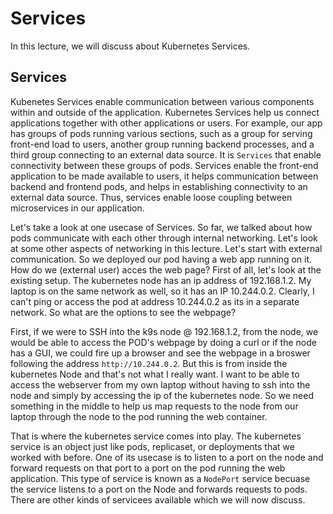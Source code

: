 # Services

In this lecture, we will discuss about Kubernetes Services.

## Services

Kubenetes Services enable communication between various components within and outside of the application. Kubernetes Services help us connect applications together with other applications or users. For example, our app has groups of pods running various sections, such as a group for serving front-end load to users, another group running backend processes, and a third group connecting to an external data source. It is `Services` that enable connectivity between these groups of pods. Services enable the front-end application to be made available to users, it helps communication between backend and frontend pods, and helps in establishing connectivity to an external data source. Thus, services enable loose coupling between microservices in our application.

Let's take a look at one usecase of Services. So far, we talked about how pods communicate with each other through internal networking. Let's look at some other aspects of networking in this lecture. Let's start with external communication. So we deployed our pod having a web app running on it. How do we (external user) acces the web page? First of all, let's look at the existing setup. The kubernetes node has an ip address of 192.168.1.2. My laptop is on the same network as well, so it has an IP 10.244.0.2. Clearly, I can't ping or access the pod at address 10.244.0.2 as its in a separate network. So what are the options to see the webpage?

First, if we were to SSH into the k9s node @ 192.168.1.2, from the node, we would be able to access the POD's webpage by doing a curl or if the node has a GUI, we could fire up a browser and see the webpage in a broswer following the address `http://10.244.0.2`. But this is from inside the kubernetes Node and that's not what I really want. I want to be able to access the webserver from my own laptop without having to ssh into the node and simply by accessing the ip of the kubernetes node. So we need something in the middle to help us map requests to the node from our laptop through the node to the pod running the web container.

That is where the kubernetes service comes into play. The kubernetes service is an object just like pods, replicaset, or deployments that we worked with before. One of its usecase is to listen to a port on the node and forward requests on that port to a port on the pod running the web application. This type of service is known as a `NodePort` service becuase the service listens to a port on the Node and forwards requests to pods. There are other kinds of servicees available which we will now discuss.
